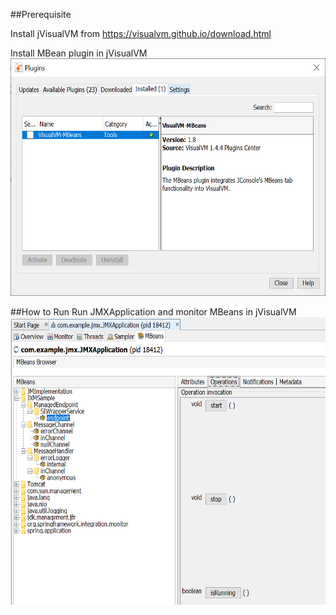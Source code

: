 ##Prerequisite

Install jVisualVM from https://visualvm.github.io/download.html

Install MBean plugin in jVisualVM
<img src="docs/images/MBeanPlugin.png" width="600" height="380">

##How to Run
Run JMXApplication and monitor MBeans in jVisualVM
<img src="docs/images/VisualVMMBean.png" width="600" height="460">

